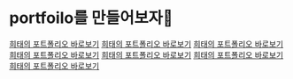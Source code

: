 # portfoilo를 만들어보자👾

<a href="https://heeeete.github.io/portfoilo/" target="_blank">희태의 포트폴리오 바로보기</a>
<a href="https://heeeete.github.io/portfoilo/" target="_blank">희태의 포트폴리오 바로보기</a>
<a href="https://heeeete.github.io/portfoilo/" target="_blank">희태의 포트폴리오 바로보기</a>
<a href="https://heeeete.github.io/portfoilo/" target="_blank">희태의 포트폴리오 바로보기</a>
<a href="https://heeeete.github.io/portfoilo/" target="_blank">희태의 포트폴리오 바로보기</a>
<a href="https://heeeete.github.io/portfoilo/" target="_blank">희태의 포트폴리오 바로보기</a>
<a href="https://heeeete.github.io/portfoilo/" target="_blank">희태의 포트폴리오 바로보기</a>
